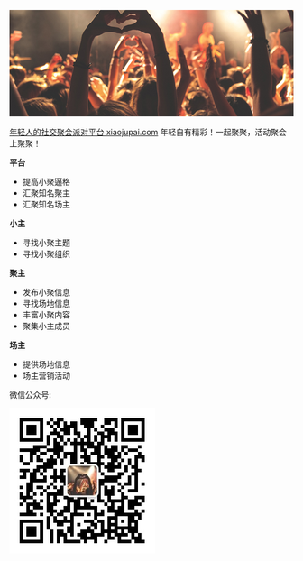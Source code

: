 ![xiaojupai](/images/home/party.jpg)

[年轻人的社交聚会派对平台 xiaojupai.com](http://xiaojupai.com) 年轻自有精彩！一起聚聚，活动聚会上聚聚！

**平台**
- 提高小聚逼格
- 汇聚知名聚主
- 汇聚知名场主

**小主**
- 寻找小聚主题
- 寻找小聚组织

**聚主**
- 发布小聚信息
- 寻找场地信息
- 丰富小聚内容
- 聚集小主成员

**场主**
- 提供场地信息
- 场主营销活动

微信公众号:

![qrcode](/images/home/qrcode_for_xiaojupai.jpg)